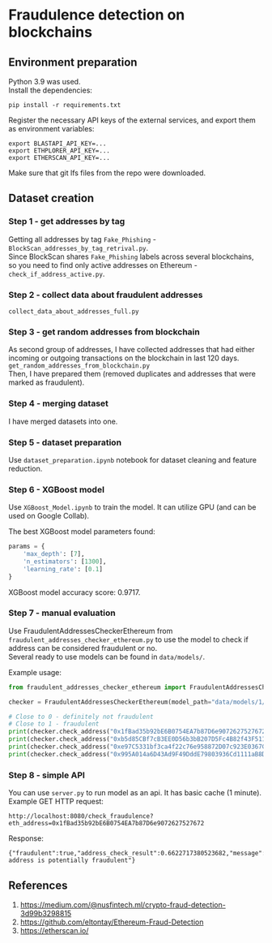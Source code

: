 # Fraudulence detection on blockchains 

## Environment preparation

Python 3.9 was used.  
Install the dependencies:
```shell
pip install -r requirements.txt
```

Register the necessary API keys of the external services, and export them as environment variables:  
```shell
export BLASTAPI_API_KEY=...
export ETHPLORER_API_KEY=...
export ETHERSCAN_API_KEY=... 
```

Make sure that git lfs files from the repo were downloaded.

## Dataset creation
### Step 1 - get addresses by tag
Getting all addresses by tag `Fake_Phishing` - `BlockScan_addresses_by_tag_retrival.py`.  
Since BlockScan shares `Fake_Phishing` labels across several blockchains, so you need to find only active addresses on Ethereum - `check_if_address_active.py`.

### Step 2 - collect data about fraudulent addresses

`collect_data_about_addresses_full.py`

### Step 3 - get random addresses from blockchain
As second group of addresses, I have collected addresses that had either incoming or outgoing transactions on the blockchain in last 120 days.  
`get_random_addresses_from_blockchain.py`  
Then, I have prepared them (removed duplicates and addresses that were marked as fraudulent).

### Step 4 - merging dataset
I have merged datasets into one.

### Step 5 - dataset preparation
Use `dataset_preparation.ipynb` notebook for dataset cleaning and feature reduction.

### Step 6 - XGBoost model
Use `XGBoost_Model.ipynb` to train the model. It can utilize GPU (and can be used on Google Collab).  

The best XGBoost model parameters found:
```python
params = {
    'max_depth': [7],
    'n_estimators': [1300],
    'learning_rate': [0.1]
}
```

XGBoost model accuracy score: 0.9717.

### Step 7 - manual evaluation
Use FraudulentAddressesCheckerEthereum from `fraudulent_addresses_checker_ethereum.py` to use the model to check if address can be considered fraudulent or no.  
Several ready to use models can be found in `data/models/`.

Example usage:
```python
from fraudulent_addresses_checker_ethereum import FraudulentAddressesCheckerEthereum

checker = FraudulentAddressesCheckerEthereum(model_path="data/models/1/xgboost_model.json", scaler_path="data/models/1/scaler.gz")

# Close to 0 - definitely not fraudulent
# Close to 1 - fraudulent
print(checker.check_address("0x1fBad35b92bE6B0754EA7b87D6e9072627527672"))  # Fake_Phishing327049
print(checker.check_address("0xb5d85CBf7cB3EE0D56b3bB207D5Fc4B82f43F511"))  # Coinbase 5
print(checker.check_address("0xe97C5331bf3ca4f22c76e958872D07c923E0367C"))  # Random addresses
print(checker.check_address("0x995A014a6D43Ad9F49DddE79803936Cd1111aB8D"))  # Random addresses
```

### Step 8 - simple API
You can use `server.py` to run model as an api. It has basic cache (1 minute).    
Example GET HTTP request:
```http request
http://localhost:8080/check_fraudulence?eth_address=0x1fBad35b92bE6B0754EA7b87D6e9072627527672
```
Response:
```http request
{"fraudulent":true,"address_check_result":0.6622717380523682,"message":"This address is potentially fraudulent"}
```

## References
1. https://medium.com/@nusfintech.ml/crypto-fraud-detection-3d99b3298815
2. https://github.com/eltontay/Ethereum-Fraud-Detection
3. https://etherscan.io/